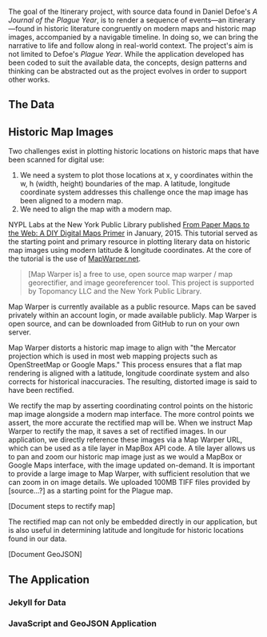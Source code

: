 The goal of the Itinerary project, with source data found in Daniel Defoe's *A Journal of the Plague Year*, is to render a sequence of events—an itinerary—found in historic literature congruently on modern maps and historic map images, accompanied by a navigable timeline. In doing so, we can bring the narrative to life and follow along in real-world context. The project's aim is not limited to Defoe's *Plague Year*. While the application developed has been coded to suit the available data, the concepts, design patterns and thinking can be abstracted out as the project evolves in order to support other works.

## The Data

## Historic Map Images

Two challenges exist in plotting historic locations on historic maps that have been scanned for digital use:

1. We need a system to plot those locations at x, y coordinates within the w, h (width, height) boundaries of the map. A latitude, longitude coordinate system addresses this challenge once the map image has been aligned to a modern map.
2. We need to align the map with a modern map.

NYPL Labs at the New York Public Library published [From Paper Maps to the Web: A DIY Digital Maps Primer](http://www.nypl.org/blog/2015/01/05/web-maps-primer) in January, 2015. This tutorial served as the starting point and primary resource in plotting literary data on historic map images using modern latitude & longitude coordinates. At the core of the tutorial is the use of [MapWarper.net](http://mapwarper.net).

> [Map Warper is] a free to use, open source map warper / map georectifier, and image georeferencer tool. This project is supported by Topomancy LLC and the New York Public Library.

Map Warper is currently available as a public resource. Maps can be saved privately within an account login, or made available publicly. Map Warper is open source, and can be downloaded from GitHub to run on your own server.

Map Warper distorts a historic map image to align with "the Mercator projection which is used in most web mapping projects such as OpenStreetMap or Google Maps." This process ensures that a flat map rendering is aligned with a latitude, longitude coordinate system and also corrects for historical inaccuracies. The resulting, distorted image is said to have been rectified.

We rectify the map by asserting coordinating control points on the historic map image alongside a modern map interface. The more control points we assert, the more accurate the rectified map will be. When we instruct Map Warper to rectify the map, it saves a set of rectified images. In our application, we directly reference these images via a Map Warper URL, which can be used as a tile layer in MapBox API code. A tile layer allows us to pan and zoom our historic map image just as we would a MapBox or Google Maps interface, with the image updated on-demand. It is important to provide a large image to Map Warper, with sufficient resolution that we can zoom in on image details. We uploaded 100MB TIFF files provided by [source...?] as a starting point for the Plague map.

[Document steps to rectify map]

The rectified map can not only be embedded directly in our application, but is also useful in determining latitude and longitude for historic locations found in our data.

[Document GeoJSON]

## The Application

### Jekyll for Data

### JavaScript and GeoJSON Application